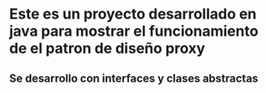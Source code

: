 # Este es un proyecto desarrollado en java para mostrar el funcionamiento de el patron de diseño proxy
## Se desarrollo con interfaces y clases abstractas
